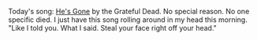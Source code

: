 Today's song: <a href="https://www.youtube.com/watch?v=7BgzrfUA8lo">He's Gone</a> by the Grateful Dead. No special reason. No one specific died. I just have this song rolling around in my head this morning. "Like I told you. What I said. Steal your face right off your head."
